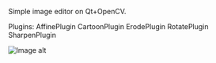 Simple image editor on Qt+OpenCV.

Plugins:
AffinePlugin
CartoonPlugin
ErodePlugin
RotatePlugin
SharpenPlugin


![Image alt](https://github.com/kurtwalkir/QT_OPENCV4/raw/master/ImageEditor/sreen.png)
